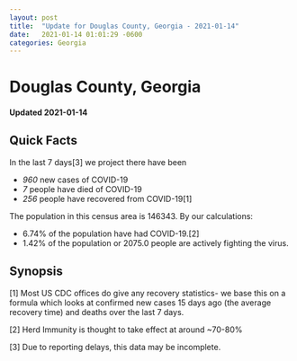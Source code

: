 ```yaml
---
layout: post
title:  "Update for Douglas County, Georgia - 2021-01-14"
date:   2021-01-14 01:01:29 -0600
categories: Georgia
---
```


# Douglas County, Georgia
#### Updated 2021-01-14

## Quick Facts

In the last 7 days[3] we project there have been
- *960* new cases of COVID-19
- *7* people have died of COVID-19
- *256* people have recovered from COVID-19[1]

The population in this census area is 146343. By our calculations:
- 6.74% of the population have had COVID-19.[2]
- 1.42% of the population or 2075.0 people are actively fighting the virus.

## Synopsis




[1] Most US CDC offices do give any recovery statistics- we base this on a formula which looks at confirmed new cases
15 days ago (the average recovery time) and deaths over the last 7 days.

[2] Herd Immunity is thought to take effect at around ~70-80%

[3] Due to reporting delays, this data may be incomplete.
 
    